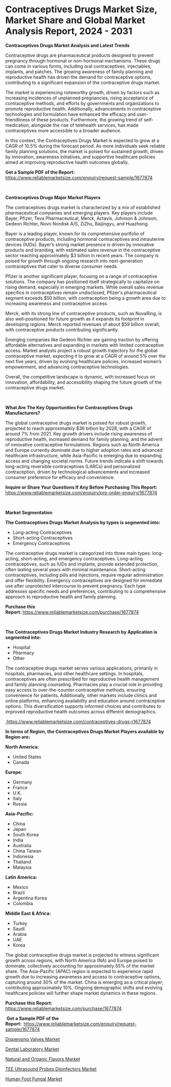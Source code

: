 <p><h1>Contraceptives Drugs Market Size, Market Share and Global Market Analysis Report, 2024 - 2031</h1></p><p><strong>Contraceptives Drugs Market Analysis and Latest Trends</strong></p>
<p><p>Contraceptive drugs are pharmaceutical products designed to prevent pregnancy through hormonal or non-hormonal mechanisms. These drugs can come in various forms, including oral contraceptives, injectables, implants, and patches. The growing awareness of family planning and reproductive health has driven the demand for contraceptive options, contributing to a significant expansion of the contraceptive drugs market.</p><p>The market is experiencing noteworthy growth, driven by factors such as increasing incidences of unplanned pregnancies, rising acceptance of contraceptive methods, and efforts by governments and organizations to promote reproductive health. Additionally, advancements in contraceptive technologies and formulation have enhanced the efficacy and user-friendliness of these products. Furthermore, the growing trend of self-medication, alongside the rise of telehealth services, has made contraceptives more accessible to a broader audience.</p><p>In this context, the Contraceptives Drugs Market is expected to grow at a CAGR of 10.5% during the forecast period. As more individuals seek reliable family planning solutions, the market is poised for sustained growth, driven by innovation, awareness initiatives, and supportive healthcare policies aimed at improving reproductive health outcomes globally.</p></p>
<p><strong>Get a Sample PDF of the Report:&nbsp;</strong> <a href="https://www.reliablemarketsize.com/enquiry/request-sample/1677874?utm_campaign=1175&utm_medium=2&utm_source=Github&utm_content=ia&utm_term=14102024&utm_id=contraceptives-drugs">https://www.reliablemarketsize.com/enquiry/request-sample/1677874</a></p>
<p>&nbsp;</p>
<p><strong>Contraceptives Drugs Major Market Players</strong></p>
<p><p>The contraceptives drugs market is characterized by a mix of established pharmaceutical companies and emerging players. Key players include Bayer, Pfizer, Teva Pharmaceutical, Merck, Actavis, Johnson & Johnson, Gedeon Richter, Novo Nordisk A/S, ZiZhu, Baijingyu, and Huazhong.</p><p>Bayer is a leading player, known for its comprehensive portfolio of contraceptive products, including hormonal contraceptives and intrauterine devices (IUDs). Bayer’s strong market presence is driven by innovative products and branding, with estimated sales revenue in the contraceptive sector reaching approximately $3 billion in recent years. The company is poised for growth through ongoing research into next-generation contraceptives that cater to diverse consumer needs.</p><p>Pfizer is another significant player, focusing on a range of contraceptive solutions. The company has positioned itself strategically to capitalize on rising demand, especially in emerging markets. While overall sales revenue specifics in contraceptives remain undisclosed, Pfizer's pharmaceutical segment exceeds $50 billion, with contraception being a growth area due to increasing awareness and contraceptive access.</p><p>Merck, with its strong line of contraceptive products, such as NuvaRing, is also well-positioned for future growth as it expands its footprint in developing regions. Merck reported revenues of about $59 billion overall, with contraceptive products contributing significantly.</p><p>Emerging companies like Gedeon Richter are gaining traction by offering affordable alternatives and expanding in markets with limited contraceptive access. Market analysts project a robust growth trajectory for the global contraceptive market, expecting it to grow at a CAGR of around 5% over the next five years, driven by evolving healthcare policies, increased women’s empowerment, and advancing contraceptive technologies. </p><p>Overall, the competitive landscape is dynamic, with increased focus on innovation, affordability, and accessibility shaping the future growth of the contraceptive drugs market.</p></p>
<p>&nbsp;</p>
<p><strong>What Are The Key Opportunities For Contraceptives Drugs Manufacturers?</strong></p>
<p><p>The global contraceptive drugs market is poised for robust growth, projected to reach approximately $36 billion by 2028, with a CAGR of around 7% from 2021. Key growth drivers include rising awareness of reproductive health, increased demand for family planning, and the advent of innovative contraceptive formulations. Regions such as North America and Europe currently dominate due to higher adoption rates and advanced healthcare infrastructure, while Asia-Pacific is emerging due to expanding access and changing societal norms. Future trends indicate a shift towards long-acting reversible contraceptives (LARCs) and personalized contraception, driven by technological advancements and increased consumer preference for efficacy and convenience.</p></p>
<p><strong>Inquire or Share Your Questions If Any Before Purchasing This Report:</strong> <a href="https://www.reliablemarketsize.com/enquiry/pre-order-enquiry/1677874?utm_campaign=1175&utm_medium=2&utm_source=Github&utm_content=ia&utm_term=14102024&utm_id=contraceptives-drugs">https://www.reliablemarketsize.com/enquiry/pre-order-enquiry/1677874</a></p>
<p>&nbsp;</p>
<p><strong>Market Segmentation</strong></p>
<p><strong>The Contraceptives Drugs Market Analysis by types is segmented into:</strong></p>
<p><ul><li>Long-acting Contraceptives</li><li>Short-acting Contraceptives</li><li>Emergency Contraceptives</li></ul></p>
<p><p>The contraceptive drugs market is categorized into three main types: long-acting, short-acting, and emergency contraceptives. Long-acting contraceptives, such as IUDs and implants, provide extended protection, often lasting several years with minimal maintenance. Short-acting contraceptives, including pills and injections, require regular administration and offer flexibility. Emergency contraceptives are designed for immediate use after unprotected intercourse to prevent pregnancy. Each type addresses specific needs and preferences, contributing to a comprehensive approach to reproductive health and family planning.</p></p>
<p><strong>Purchase this Report:&nbsp;</strong><a href="https://www.reliablemarketsize.com/purchase/1677874?utm_campaign=1175&utm_medium=2&utm_source=Github&utm_content=ia&utm_term=14102024&utm_id=contraceptives-drugs">https://www.reliablemarketsize.com/purchase/1677874</a></p>
<p>&nbsp;</p>
<p><strong>The Contraceptives Drugs Market Industry Research by Application is segmented into:</strong></p>
<p><ul><li>Hospital</li><li>Pharmacy</li><li>Other</li></ul></p>
<p><p>The contraceptive drugs market serves various applications, primarily in hospitals, pharmacies, and other healthcare settings. In hospitals, contraceptives are often prescribed for reproductive health management and family planning counseling. Pharmacies play a crucial role in providing easy access to over-the-counter contraceptive methods, ensuring convenience for patients. Additionally, other markets include clinics and online platforms, enhancing availability and education around contraceptive options. This diversification supports informed choices and contributes to improved reproductive health outcomes across different demographics.</p></p>
<p><a href="https://www.reliablemarketsize.com/contraceptives-drugs-r1677874?utm_campaign=1175&utm_medium=2&utm_source=Github&utm_content=ia&utm_term=14102024&utm_id=contraceptives-drugs">&nbsp;https://www.reliablemarketsize.com/contraceptives-drugs-r1677874</a></p>
<p><strong>In terms of Region, the Contraceptives Drugs Market Players available by Region are:</strong></p>
<p>
    <p> <strong> North America: </strong>
        <ul>
            <li>United States</li>
            <li>Canada</li>
        </ul>
        </p> 
    <p> <strong> Europe: </strong>
        <ul>
            <li>Germany</li>
            <li>France</li>
            <li>U.K.</li>
            <li>Italy</li>
            <li>Russia</li>
        </ul>
        </p> 
    <p> <strong> Asia-Pacific: </strong>
        <ul>
            <li>China</li>
            <li>Japan</li>
            <li>South Korea</li>
            <li>India</li>
            <li>Australia</li>
            <li>China Taiwan</li>
            <li>Indonesia</li>
            <li>Thailand</li>
            <li>Malaysia</li>
        </ul>
        </p> 
    <p> <strong> Latin America: </strong>
        <ul>
            <li>Mexico</li>
            <li>Brazil</li>
            <li>Argentina Korea</li>
            <li>Colombia</li>
        </ul>
        </p> 
    <p> <strong> Middle East & Africa: </strong>
        <ul>
            <li>Turkey</li>
            <li>Saudi</li>
            <li>Arabia</li>
            <li>UAE</li>
            <li>Korea</li>
        </ul>
    </p>
    </p>
<p><p>The global contraceptive drugs market is projected to witness significant growth across regions, with North America (NA) and Europe poised to dominate, collectively accounting for approximately 55% of the market share. The Asia-Pacific (APAC) region is expected to experience rapid growth due to increasing awareness and access to contraceptive options, capturing around 30% of the market. China is emerging as a critical player, contributing approximately 10%. Ongoing demographic shifts and evolving healthcare policies will further shape market dynamics in these regions.</p></p>
<p><strong>Purchase this Report: </strong><a href="https://www.reliablemarketsize.com/purchase/1677874?utm_campaign=1175&utm_medium=2&utm_source=Github&utm_content=ia&utm_term=14102024&utm_id=contraceptives-drugs">https://www.reliablemarketsize.com/purchase/1677874</a></p>
<p>&nbsp;<strong>Get a Sample PDF of the Report:&nbsp;&nbsp;</strong><a href="https://www.reliablemarketsize.com/enquiry/request-sample/1677874?utm_campaign=1175&utm_medium=2&utm_source=Github&utm_content=ia&utm_term=14102024&utm_id=contraceptives-drugs">https://www.reliablemarketsize.com/enquiry/request-sample/1677874</a></p>
<p><strong></strong></p>
<p><p><a href="https://www.linkedin.com/pulse/dispensing-valves-spectrum-usage-patterns-sector-evolution-y98bf?trk=public_post_embed_feed-article-content&utm_campaign=1175&utm_medium=2&utm_source=Github&utm_content=ia&utm_term=14102024&utm_id=contraceptives-drugs">Dispensing Valves Market</a></p><p><a href="https://www.linkedin.com/pulse/dental-laboratory-market-size-type-metal-ceramiczirconiaporcelain-lihcf?trk=public_post_embed_feed-article-content&utm_campaign=1175&utm_medium=2&utm_source=Github&utm_content=ia&utm_term=14102024&utm_id=contraceptives-drugs">Dental Laboratory Market</a></p><p><a href="https://www.linkedin.com/pulse/natural-organic-flavors-market-outlook-complete-industry-szktf?trk=public_post_embed_feed-article-content&utm_campaign=1175&utm_medium=2&utm_source=Github&utm_content=ia&utm_term=14102024&utm_id=contraceptives-drugs">Natural and Organic Flavors Market</a></p><p><a href="https://www.linkedin.com/pulse/market-insights-global-tee-ultrasound-probes-disinfectors-dyi1f?trk=public_post_embed_feed-article-content&utm_campaign=1175&utm_medium=2&utm_source=Github&utm_content=ia&utm_term=14102024&utm_id=contraceptives-drugs">TEE Ultrasound Probes Disinfectors Market</a></p><p><a href="https://github.com/janeengrenong0/Market-Research-Report-List-1/blob/main/human-foot-fungal-market.md?utm_campaign=1175&utm_medium=2&utm_source=Github&utm_content=ia&utm_term=14102024&utm_id=contraceptives-drugs">Human Foot Fungal Market</a></p></p>